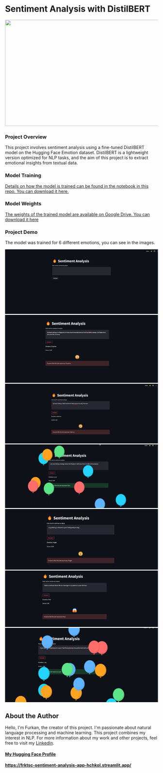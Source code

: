 # Sentiment Analysis with DistilBERT

<img src="https://miro.medium.com/v2/resize:fit:689/1*jHzNpL-KagnaHUSHzPTPkA.jpeg" width="700" height="350">

### Project Overview

This project involves sentiment analysis using a fine-tuned DistilBERT model on the Hugging Face Emotion dataset. DistilBERT is a lightweight version optimized for NLP tasks, and the aim of this project is to extract emotional insights from textual data.

### Model Training
[Details on how the model is trained can be found in the  notebook in this repo. You can download it here.](https://github.com/frktsc/sentiment-analysis/blob/main/sentiment-analysis-with-distilbert-model-training.ipynb)

### Model Weights
[The weights of the trained model are available on Google Drive. You can download it here](https://drive.google.com/drive/folders/1-jwmwj2C7HHxMbE1ZsmKpXWPJv94Anoi?usp=sharing) 

### Project Demo
The model was trained for 6 different emotions, you can see in the images.

![projefoto](https://github.com/frktsc/sentiment-analysis/blob/main/Screenshot%202024-01-17%20205032.png?raw=true)
![projefoto](https://github.com/frktsc/sentiment-analysis/blob/main/Screenshot%202024-01-17%20205131.png?raw=true)
![projefoto](https://github.com/frktsc/sentiment-analysis/blob/main/Screenshot%202024-01-17%20205150.png?raw=true)
![projefoto](https://github.com/frktsc/sentiment-analysis/blob/main/Screenshot%202024-01-17%20205209.png?raw=true)
![projefoto](https://github.com/frktsc/sentiment-analysis/blob/main/Screenshot%202024-01-17%20205225.png?raw=true)
![projefoto](https://github.com/frktsc/sentiment-analysis/blob/main/Screenshot%202024-01-17%20205242.png?raw=true)
![projefoto](https://github.com/frktsc/sentiment-analysis/blob/main/Screenshot%202024-01-17%20205255.png?raw=true)

## About the Author

Hello, I'm Furkan, the creator of this project. I'm passionate about natural language processing and machine learning. This project combines my interest in NLP.  For more information about my work and other projects, feel free to visit my [LinkedIn](https://www.linkedin.com/in/furkan-tasci-85199119a/).

#### [My Hugging Face Profile](https://huggingface.co/frktsc)


#### https://frktsc-sentiment-analysis-app-hchkol.streamlit.app/
